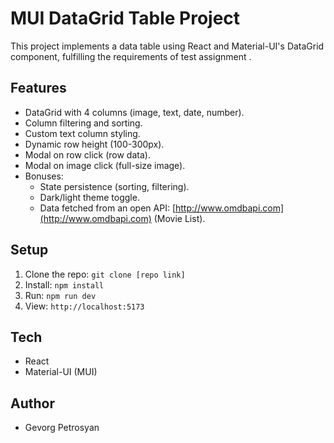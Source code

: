 # MUI DataGrid Table Project

This project implements a data table using React and Material-UI's DataGrid component, fulfilling the requirements of test assignment .

## Features

-   DataGrid with 4 columns (image, text, date, number).
-   Column filtering and sorting.
-   Custom text column styling.
-   Dynamic row height (100-300px).
-   Modal on row click (row data).
-   Modal on image click (full-size image).
-   Bonuses:
    -   State persistence (sorting, filtering).
    -   Dark/light theme toggle.
    -   Data fetched from an open API: [http://www.omdbapi.com](http://www.omdbapi.com) (Movie List).

## Setup

1.  Clone the repo: `git clone [repo link]`
2.  Install: `npm install`
3.  Run: `npm run dev`
4.  View: `http://localhost:5173`



## Tech

-   React
-   Material-UI (MUI)

## Author

-   Gevorg Petrosyan